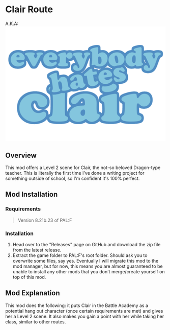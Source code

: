 # Clair Route

A.K.A:
![Everybody Hates Clair](/branding.png)

## Overview

This mod offers a Level 2 scene for Clair, the not-so beloved Dragon-type teacher. This is literally the first time I've done a writing project for something outside of school, so I'm confident it's 100% perfect.

## Mod Installation
### Requirements
> Version 8.21b.23 of PAL:F

### Installation 

1. Head over to the "Releases" page on GitHub and download the zip file from the latest release.
2. Extract the game folder to PAL:F's root folder. Should ask you to overwrite some files, say yes. Eventually I will migrate this mod to the mod manager, but for now, this means you are almost guaranteed to be unable to install any other mods that you don't merge/create yourself on top of this mod.

## Mod Explanation

This mod does the following: it puts Clair in the Battle Academy as a potential hang out character (once certain requirements are met) and gives her a Level 2 scene. It also makes you gain a point with her while taking her class, similar to other routes.